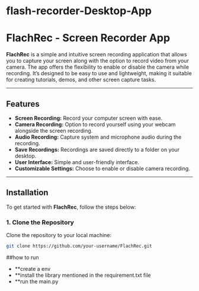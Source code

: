 # flash-recorder-Desktop-App
# FlachRec - Screen Recorder App

**FlachRec** is a simple and intuitive screen recording application that allows you to capture your screen along with the option to record video from your camera. The app offers the flexibility to enable or disable the camera while recording. It’s designed to be easy to use and lightweight, making it suitable for creating tutorials, demos, and other screen capture tasks.

---

## Features

- **Screen Recording:** Record your computer screen with ease.
- **Camera Recording:** Option to record yourself using your webcam alongside the screen recording.
- **Audio Recording:** Capture system and microphone audio during the recording.
- **Save Recordings:** Recordings are saved directly to a folder on your desktop.
- **User Interface:** Simple and user-friendly interface.
- **Customizable Settings:** Choose to enable or disable camera recording.

---

## Installation

To get started with **FlachRec**, follow the steps below:

### 1. Clone the Repository

Clone the repository to your local machine:

```bash
git clone https://github.com/your-username/FlachRec.git
```
##how to run
- **create a env
- **install the library mentioned in the requirement.txt file
- **run the main.py

